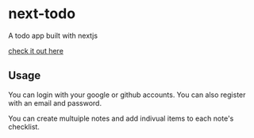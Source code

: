 # next-todo

A todo app built with nextjs

[check it out here](https://next-todo-jthadpw2j-amitchandi.vercel.app/)

## Usage

You can login with your google or github accounts. You can also register with an email and password.

You can create multuiple notes and add indivual items to each note's checklist.
